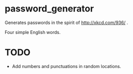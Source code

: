 password_generator
==================

Generates passwords in the spirit of http://xkcd.com/936/ .

Four simple English words.

# TODO

   * Add numbers and punctuations in random locations.

